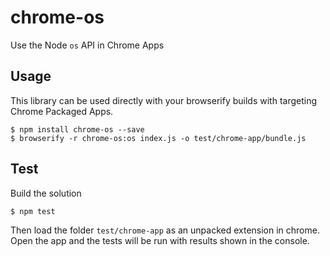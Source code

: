 # chrome-os

Use the Node `os` API in Chrome Apps

## Usage 

This library can be used directly with your browserify builds with targeting Chrome Packaged Apps. 

```
$ npm install chrome-os --save
$ browserify -r chrome-os:os index.js -o test/chrome-app/bundle.js
```

## Test 

Build the solution 

```
$ npm test
```

Then load the folder `test/chrome-app` as an unpacked extension in chrome.
Open the app and the tests will be run with results shown in the console.